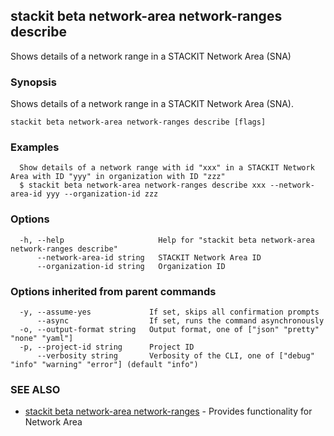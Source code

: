 ## stackit beta network-area network-ranges describe

Shows details of a network range in a STACKIT Network Area (SNA)

### Synopsis

Shows details of a network range in a STACKIT Network Area (SNA).

```
stackit beta network-area network-ranges describe [flags]
```

### Examples

```
  Show details of a network range with id "xxx" in a STACKIT Network Area with ID "yyy" in organization with ID "zzz"
  $ stackit beta network-area network-ranges describe xxx --network-area-id yyy --organization-id zzz
```

### Options

```
  -h, --help                     Help for "stackit beta network-area network-ranges describe"
      --network-area-id string   STACKIT Network Area ID
      --organization-id string   Organization ID
```

### Options inherited from parent commands

```
  -y, --assume-yes             If set, skips all confirmation prompts
      --async                  If set, runs the command asynchronously
  -o, --output-format string   Output format, one of ["json" "pretty" "none" "yaml"]
  -p, --project-id string      Project ID
      --verbosity string       Verbosity of the CLI, one of ["debug" "info" "warning" "error"] (default "info")
```

### SEE ALSO

* [stackit beta network-area network-ranges](./stackit_beta_network-area_network-ranges.md)	 - Provides functionality for Network Area

